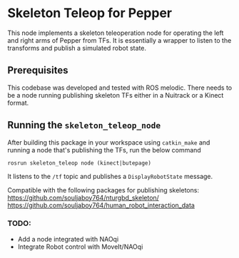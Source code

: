 # Skeleton Teleop for Pepper
This node implements a skeleton teleoperation node for operating the left and right arms of Pepper from TFs. It is essentially a wrapper to listen to the transforms and publish a simulated robot state.

## Prerequisites
This codebase was developed and tested with ROS melodic. There needs to be a node running publishing skeleton TFs either in a Nuitrack or a Kinect format.

## Running the `skeleton_teleop_node`
After building this package in your workspace using `catkin_make` and running a node that's publishing the TFs, run the below command
```
rosrun skeleton_teleop node (kinect|butepage)
```
It listens to the `/tf` topic and publishes a `DisplayRobotState` message.

Compatible with the following packages for publishing skeletons:
https://github.com/souljaboy764/nturgbd_skeleton/
https://github.com/souljaboy764/human_robot_interaction_data

### TODO:
- Add a node integrated with NAOqi
- Integrate Robot control with MoveIt/NAOqi